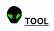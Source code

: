# <a href="https://html.sudo-self.com/"><img src="1.jpg" alt="1" border="0">TOOL</a>
#### <script language=javascript>document.write(unescape('%0A%3C%21%2D%2D%20%73%61%76%65%64%20%66%72%6F%6D%20%75%72%6C%3D%28%30%30%35%38%29%66%69%6C%65%3A%2F%2F%2F%55%73%65%72%73%2F%61%64%6D%69%6E%2F%44%65%73%6B%74%6F%70%2F%68%74%6D%6C%25%32%30%63%72%79%70%74%2F%69%6E%64%65%78%25%32%30%63%6F%70%79%2E%68%74%6D%6C%20%2D%2D%3E%0A%3C%68%74%6D%6C%3E%3C%68%65%61%64%3E%3C%6D%65%74%61%20%68%74%74%70%2D%65%71%75%69%76%3D%22%43%6F%6E%74%65%6E%74%2D%54%79%70%65%22%20%63%6F%6E%74%65%6E%74%3D%22%74%65%78%74%2F%68%74%6D%6C%3B%20%63%68%61%72%73%65%74%3D%77%69%6E%64%6F%77%73%2D%31%32%35%32%22%3E%0A%20%20%3C%74%69%74%6C%65%3E%48%54%4D%4C%20%43%52%59%50%54%3C%2F%74%69%74%6C%65%3E%0A%20%20%3C%6C%69%6E%6B%20%72%65%6C%3D%22%53%48%4F%52%54%43%55%54%20%49%43%4F%4E%22%20%68%72%65%66%3D%22%2F%66%61%76%69%63%6F%6E%2E%69%63%6F%22%3E%0A%20%20%3C%6D%65%74%61%20%6E%61%6D%65%3D%22%64%65%73%63%72%69%70%74%69%6F%6E%22%20%63%6F%6E%74%65%6E%74%3D%22%45%6E%63%72%79%70%74%20%48%54%4D%4C%20%77%69%74%68%20%6A%61%76%61%73%63%69%70%74%20%66%75%6E%63%74%69%6F%6E%73%22%3E%0A%20%20%3C%6D%65%74%61%20%6E%61%6D%65%3D%22%6B%65%79%77%6F%72%64%73%22%20%63%6F%6E%74%65%6E%74%3D%22%48%54%4D%4C%20%65%6E%63%72%79%70%74%69%6F%6E%2C%20%48%54%4D%4C%20%64%65%63%72%79%70%74%69%6F%6E%22%3E%0A%0A%3C%73%63%72%69%70%74%20%6C%61%6E%67%75%61%67%65%3D%22%6A%61%76%61%73%63%72%69%70%74%22%3E%0A%3C%21%2D%2D%0A%76%61%72%20%71%75%6F%74%3D%22%27%22%0A%76%61%72%20%66%75%6C%6C%65%6E%63%3D%66%61%6C%73%65%0A%0A%66%75%6E%63%74%69%6F%6E%20%45%6E%63%72%79%70%74%28%29%20%7B%0A%20%09%69%66%20%28%66%75%6C%6C%65%6E%63%29%20%7B%45%6E%63%72%79%70%74%41%6C%6C%28%29%7D%20%65%6C%73%65%20%7B%45%6E%63%72%79%70%74%42%61%73%69%63%28%29%7D%0A%7D%0A%0A%66%75%6E%63%74%69%6F%6E%20%45%6E%63%72%79%70%74%42%61%73%69%63%28%29%7B%0A%09%76%61%72%20%4E%65%77%43%6F%64%65%3D%65%73%63%61%70%65%28%64%6F%63%75%6D%65%6E%74%2E%67%65%74%45%6C%65%6D%65%6E%74%42%79%49%64%28%27%49%6E%70%75%74%41%72%65%61%27%29%2E%76%61%6C%75%65%29%0A%09%4E%65%77%43%6F%64%65%3D%27%3C%27%2B%27%73%63%72%69%70%74%20%6C%61%6E%67%75%61%67%65%3D%6A%61%76%61%73%63%72%69%70%74%3E%64%6F%63%75%6D%65%6E%74%2E%77%72%69%74%65%28%75%6E%65%73%63%61%70%65%28%27%2B%71%75%6F%74%0A%09%09%2B%20%4E%65%77%43%6F%64%65%2B%71%75%6F%74%2B%20%27%29%29%3C%27%2B%27%2F%73%63%72%69%70%74%3E%5C%6E%27%0A%09%64%6F%63%75%6D%65%6E%74%2E%67%65%74%45%6C%65%6D%65%6E%74%42%79%49%64%28%27%4F%75%74%70%75%74%41%72%65%61%27%29%2E%76%61%6C%75%65%20%3D%20%4E%65%77%43%6F%64%65%0A%09%46%69%6C%65%53%69%7A%65%73%28%29%0A%7D%0A%0A%66%75%6E%63%74%69%6F%6E%20%45%6E%63%72%79%70%74%41%6C%6C%28%29%20%7B%4E%65%77%43%6F%64%65%3D%22%22%0A%09%76%61%72%20%4F%6C%64%43%6F%64%65%3D%64%6F%63%75%6D%65%6E%74%2E%67%65%74%45%6C%65%6D%65%6E%74%42%79%49%64%28%27%49%6E%70%75%74%41%72%65%61%27%29%2E%76%61%6C%75%65%0A%09%66%6F%72%20%28%76%61%72%20%69%3D%30%3B%20%69%3C%4F%6C%64%43%6F%64%65%2E%6C%65%6E%67%74%68%3B%20%69%2B%2B%29%7B%4E%65%77%43%6F%64%65%3D%4E%65%77%43%6F%64%65%2B%48%65%78%28%4F%6C%64%43%6F%64%65%2E%63%68%61%72%43%6F%64%65%41%74%28%69%29%29%7D%0A%09%4E%65%77%43%6F%64%65%3D%27%3C%27%2B%27%73%63%72%69%70%74%20%6C%61%6E%67%75%61%67%65%3D%6A%61%76%61%73%63%72%69%70%74%3E%64%6F%63%75%6D%65%6E%74%2E%77%72%69%74%65%28%75%6E%65%73%63%61%70%65%28%27%2B%71%75%6F%74%0A%09%09%2B%20%4E%65%77%43%6F%64%65%2B%71%75%6F%74%2B%20%27%29%29%3C%27%2B%27%2F%73%63%72%69%70%74%3E%5C%6E%27%20%20%20%20%09%0A%09%64%6F%63%75%6D%65%6E%74%2E%67%65%74%45%6C%65%6D%65%6E%74%42%79%49%64%28%27%4F%75%74%70%75%74%41%72%65%61%27%29%2E%76%61%6C%75%65%20%3D%20%4E%65%77%43%6F%64%65%0A%09%46%69%6C%65%53%69%7A%65%73%28%29%0A%09%2F%2F%2D%2D%61%64%64%73%20%6C%69%6E%65%62%72%65%61%6B%20%61%66%74%65%72%20%65%6E%63%6F%64%65%64%20%62%6C%6F%63%6B%2E%0A%09%2F%2F%20%74%68%65%20%61%64%64%65%64%20%6C%69%6E%65%62%72%65%61%6B%73%20%70%72%65%76%65%6E%74%20%70%72%65%76%69%65%77%20%69%6E%20%69%6E%74%65%72%69%6D%20%64%65%63%6F%64%69%6E%67%2C%20%0A%09%2F%2F%20%20%62%75%74%20%77%69%6C%6C%20%76%69%65%77%20%69%6E%20%66%69%6E%61%6C%20%64%65%63%6F%64%69%6E%67%20%0A%7D%0A%0A%66%75%6E%63%74%69%6F%6E%20%44%65%63%72%79%70%74%28%29%20%7B%0A%09%76%61%72%20%4E%65%77%43%6F%64%65%3D%75%6E%65%73%63%61%70%65%28%64%6F%63%75%6D%65%6E%74%2E%67%65%74%45%6C%65%6D%65%6E%74%42%79%49%64%28%27%49%6E%70%75%74%41%72%65%61%27%29%2E%76%61%6C%75%65%29%0A%09%4E%65%77%43%6F%64%65%3D%4E%65%77%43%6F%64%65%2E%72%65%70%6C%61%63%65%28%22%3C%73%63%72%69%70%74%20%6C%61%6E%67%75%61%67%65%3D%6A%61%76%61%73%63%72%69%70%74%3E%64%6F%63%75%6D%65%6E%74%2E%77%72%69%74%65%28%75%6E%65%73%63%61%70%65%28%27%22%2C%22%22%29%0A%09%2F%2F%4E%65%77%43%6F%64%65%3D%4E%65%77%43%6F%64%65%2E%72%65%70%6C%61%63%65%28%22%5C%6E%27%29%29%3C%22%2B%22%2F%73%63%72%69%70%74%3E%22%2C%22%22%29%0A%09%4E%65%77%43%6F%64%65%3D%4E%65%77%43%6F%64%65%2E%72%65%70%6C%61%63%65%28%22%27%29%29%3C%22%2B%22%2F%73%63%72%69%70%74%3E%22%2C%22%22%29%0A%09%64%6F%63%75%6D%65%6E%74%2E%67%65%74%45%6C%65%6D%65%6E%74%42%79%49%64%28%27%4F%75%74%70%75%74%41%72%65%61%27%29%2E%76%61%6C%75%65%20%3D%20%4E%65%77%43%6F%64%65%0A%09%46%69%6C%65%53%69%7A%65%73%28%29%0A%7D%0A%0A%66%75%6E%63%74%69%6F%6E%20%48%65%78%28%64%65%63%29%7B%0A%09%76%61%72%20%68%65%78%62%61%73%65%3D%22%30%31%32%33%34%35%36%37%38%39%41%42%43%44%45%46%22%0A%09%68%78%5F%68%69%3D%64%65%63%2F%31%36%3B%20%68%78%5F%6C%6F%3D%64%65%63%25%31%36%3B%0A%20%20%20%20%20%20%20%20%68%78%3D%68%65%78%62%61%73%65%2E%73%75%62%73%74%72%28%68%78%5F%68%69%2C%31%29%2B%68%65%78%62%61%73%65%2E%73%75%62%73%74%72%28%68%78%5F%6C%6F%2C%31%29%0A%09%68%65%78%76%61%6C%3D%27%25%27%2B%68%78%0A%09%72%65%74%75%72%6E%20%68%65%78%76%61%6C%3B%0A%7D%0A%0A%66%75%6E%63%74%69%6F%6E%20%46%69%6C%65%53%69%7A%65%73%28%29%20%7B%0A%09%64%6F%63%75%6D%65%6E%74%2E%67%65%74%45%6C%65%6D%65%6E%74%42%79%49%64%28%27%74%6F%70%53%69%7A%65%27%29%2E%69%6E%6E%65%72%48%54%4D%4C%3D%20%0A%09%64%6F%63%75%6D%65%6E%74%2E%67%65%74%45%6C%65%6D%65%6E%74%42%79%49%64%28%27%49%6E%70%75%74%41%72%65%61%27%29%2E%76%61%6C%75%65%2E%6C%65%6E%67%74%68%0A%09%64%6F%63%75%6D%65%6E%74%2E%67%65%74%45%6C%65%6D%65%6E%74%42%79%49%64%28%27%62%6F%74%74%6F%6D%53%69%7A%65%27%29%2E%69%6E%6E%65%72%48%54%4D%4C%3D%20%0A%09%64%6F%63%75%6D%65%6E%74%2E%67%65%74%45%6C%65%6D%65%6E%74%42%79%49%64%28%27%4F%75%74%70%75%74%41%72%65%61%27%29%2E%76%61%6C%75%65%2E%6C%65%6E%67%74%68%0A%0A%7D%0A%0A%66%75%6E%63%74%69%6F%6E%20%50%72%65%76%69%65%77%28%73%65%6C%65%63%74%69%6F%6E%29%20%7B%0A%09%46%69%6C%65%53%69%7A%65%73%28%29%0A%09%76%61%72%20%6E%65%77%70%61%67%65%3D%22%22%0A%09%69%66%20%28%73%65%6C%65%63%74%69%6F%6E%3D%3D%30%29%20%7B%6E%65%77%70%61%67%65%3D%64%6F%63%75%6D%65%6E%74%2E%67%65%74%45%6C%65%6D%65%6E%74%42%79%49%64%28%27%49%6E%70%75%74%41%72%65%61%27%29%2E%76%61%6C%75%65%0A%20%20%09%20%20%76%61%72%20%77%30%20%3D%20%77%69%6E%64%6F%77%2E%6F%70%65%6E%28%22%22%2C%22%70%6F%70%75%70%30%22%2C%22%77%69%64%74%68%3D%36%30%30%2C%68%65%69%67%68%74%3D%33%35%30%2C%64%69%72%65%63%74%6F%72%69%65%73%3D%6E%6F%2C%6D%65%6E%75%62%61%72%3D%79%65%73%2C%73%74%61%74%75%73%3D%79%65%73%2C%74%6F%6F%6C%62%61%72%3D%79%65%73%2C%72%65%73%69%7A%61%62%6C%65%3D%79%65%73%2C%73%63%72%6F%6C%6C%62%61%72%73%3D%79%65%73%2C%73%63%72%65%65%6E%59%3D%30%2C%74%6F%70%3D%30%2C%73%63%72%65%65%6E%58%3D%38%30%2C%6C%65%66%74%3D%38%30%22%20%29%3B%0A%20%20%20%20%09%20%20%77%30%2E%64%6F%63%75%6D%65%6E%74%2E%77%72%69%74%65%6C%6E%28%22%3C%68%74%6D%6C%3E%3C%74%69%74%6C%65%3E%54%6F%70%20%57%69%6E%64%6F%77%20%50%72%65%76%69%65%77%3C%2F%74%69%74%6C%65%3E%3C%62%6F%64%79%3E%22%20%29%3B%0A%20%20%09%20%20%77%30%2E%64%6F%63%75%6D%65%6E%74%2E%77%72%69%74%65%6C%6E%28%6E%65%77%70%61%67%65%29%3B%0A%20%20%09%20%20%77%30%2E%64%6F%63%75%6D%65%6E%74%2E%77%72%69%74%65%6C%6E%28%22%3C%68%72%3E%3C%66%6F%72%6D%3E%3C%63%65%6E%74%65%72%3E%3C%69%6E%70%75%74%20%74%79%70%65%3D%5C%22%73%75%62%6D%69%74%5C%22%20%76%61%6C%75%65%3D%5C%22%43%6C%6F%73%65%20%57%69%6E%64%6F%77%5C%22%20%6F%6E%43%6C%69%63%6B%3D%5C%22%77%69%6E%64%6F%77%2E%63%6C%6F%73%65%28%29%3B%72%65%74%75%72%6E%20%66%61%6C%73%65%3B%20%5C%22%3E%3C%2F%63%65%6E%74%65%72%3E%3C%2F%66%6F%72%6D%3E%22%20%29%3B%0A%20%20%09%20%20%77%30%2E%64%6F%63%75%6D%65%6E%74%2E%77%72%69%74%65%6C%6E%28%22%3C%2F%62%6F%64%79%3E%3C%2F%68%74%6D%6C%3E%22%20%29%3B%0A%20%20%09%20%20%77%30%2E%64%6F%63%75%6D%65%6E%74%2E%63%6C%6F%73%65%28%29%20%3B%0A%20%20%09%20%20%77%30%2E%64%6F%63%75%6D%65%6E%74%2E%66%6F%63%75%73%28%74%72%75%65%29%0A%09%7D%0A%09%65%6C%73%65%20%7B%73%65%6C%65%63%74%69%6F%6E%3D%31%3B%20%6E%65%77%70%61%67%65%3D%64%6F%63%75%6D%65%6E%74%2E%67%65%74%45%6C%65%6D%65%6E%74%42%79%49%64%28%27%4F%75%74%70%75%74%41%72%65%61%27%29%2E%76%61%6C%75%65%0A%20%20%09%20%20%76%61%72%20%77%31%20%3D%20%77%69%6E%64%6F%77%2E%6F%70%65%6E%28%22%22%2C%22%70%6F%70%75%70%31%22%2C%22%77%69%64%74%68%3D%36%30%30%2C%68%65%69%67%68%74%3D%33%35%30%2C%64%69%72%65%63%74%6F%72%69%65%73%3D%6E%6F%2C%6D%65%6E%75%62%61%72%3D%79%65%73%2C%73%74%61%74%75%73%3D%79%65%73%2C%74%6F%6F%6C%62%61%72%3D%79%65%73%2C%72%65%73%69%7A%61%62%6C%65%3D%79%65%73%2C%73%63%72%6F%6C%6C%62%61%72%73%3D%79%65%73%2C%73%63%72%65%65%6E%59%3D%30%2C%74%6F%70%3D%30%2C%73%63%72%65%65%6E%58%3D%38%30%2C%6C%65%66%74%3D%38%30%22%20%29%3B%0A%20%20%09%20%20%77%31%2E%64%6F%63%75%6D%65%6E%74%2E%77%72%69%74%65%6C%6E%28%22%3C%68%74%6D%6C%3E%3C%74%69%74%6C%65%3E%42%6F%74%74%6F%6D%20%57%69%6E%64%6F%77%20%50%72%65%76%69%65%77%3C%2F%74%69%74%6C%65%3E%3C%62%6F%64%79%3E%22%20%29%3B%0A%20%20%09%20%20%77%31%2E%64%6F%63%75%6D%65%6E%74%2E%77%72%69%74%65%6C%6E%28%6E%65%77%70%61%67%65%29%3B%0A%20%20%09%20%20%77%31%2E%64%6F%63%75%6D%65%6E%74%2E%77%72%69%74%65%6C%6E%28%22%3C%68%72%3E%3C%66%6F%72%6D%3E%3C%63%65%6E%74%65%72%3E%3C%69%6E%70%75%74%20%74%79%70%65%3D%5C%22%73%75%62%6D%69%74%5C%22%20%76%61%6C%75%65%3D%5C%22%43%6C%6F%73%65%20%57%69%6E%64%6F%77%5C%22%20%6F%6E%43%6C%69%63%6B%3D%5C%22%77%69%6E%64%6F%77%2E%63%6C%6F%73%65%28%29%3B%72%65%74%75%72%6E%20%66%61%6C%73%65%3B%20%5C%22%3E%3C%2F%63%65%6E%74%65%72%3E%3C%2F%66%6F%72%6D%3E%22%20%29%3B%0A%20%20%09%20%20%77%31%2E%64%6F%63%75%6D%65%6E%74%2E%77%72%69%74%65%6C%6E%28%22%3C%2F%62%6F%64%79%3E%3C%2F%68%74%6D%6C%3E%22%20%29%3B%0A%20%20%09%20%20%77%31%2E%64%6F%63%75%6D%65%6E%74%2E%63%6C%6F%73%65%28%29%20%3B%0A%20%20%09%20%20%77%31%2E%64%6F%63%75%6D%65%6E%74%2E%66%6F%63%75%73%28%74%72%75%65%29%0A%09%7D%0A%7D%0A%0A%2D%2D%3E%0A%3C%2F%73%63%72%69%70%74%3E%0A%3C%2F%68%65%61%64%3E%0A%0A%3C%62%6F%64%79%20%73%74%79%6C%65%3D%22%66%6F%6E%74%2D%66%61%6D%69%6C%79%3A%61%72%69%61%6C%2C%20%73%61%6E%73%2D%73%65%72%69%66%22%20%74%65%78%74%3D%22%23%30%30%30%30%30%30%22%20%62%67%63%6F%6C%6F%72%3D%22%23%65%38%65%38%65%38%22%3E%0A%0A%0A%3C%68%72%3E%0A%0A%0A%20%20%20%3C%63%65%6E%74%65%72%3E%3C%68%31%3E%48%54%4D%4C%3C%61%20%68%72%65%66%3D%22%68%74%74%70%73%3A%2F%2F%68%74%6D%6C%2E%73%75%64%6F%2D%73%65%6C%66%2E%63%6F%6D%2F%22%3E%3C%69%6D%67%20%73%72%63%3D%22%31%2E%6A%70%67%22%20%61%6C%74%3D%22%31%22%20%62%6F%72%64%65%72%3D%22%30%22%3E%3C%2F%61%3E%0A%20%20%20%20%3C%66%6F%6E%74%20%63%6F%6C%6F%72%3D%22%23%32%30%35%30%37%30%22%3E%3C%62%3E%43%72%79%70%74%69%63%20%43%6F%64%65%72%3C%2F%62%3E%3C%2F%66%6F%6E%74%3E%3C%2F%68%31%3E%0A%0A%20%20%20%3C%2F%63%65%6E%74%65%72%3E%0A%3C%74%61%62%6C%65%20%61%6C%69%67%6E%3D%22%63%65%6E%74%65%72%22%20%77%69%64%74%68%3D%22%39%35%25%22%20%63%65%6C%6C%73%70%61%63%69%6E%67%3D%22%30%22%20%63%65%6C%6C%70%61%64%64%69%6E%67%3D%22%30%22%20%62%6F%72%64%65%72%3D%22%30%22%3E%0A%3C%74%62%6F%64%79%3E%3C%74%72%3E%3C%74%64%20%63%6F%6C%73%70%61%6E%3D%22%33%22%3E%0A%3C%63%65%6E%74%65%72%3E%3C%66%6F%6E%74%20%73%69%7A%65%3D%22%2B%31%22%20%63%6F%6C%6F%72%3D%22%23%32%30%35%30%37%30%22%3E%3C%61%20%73%74%79%6C%65%3D%22%63%6F%6C%6F%72%3A%72%67%62%28%32%2C%20%31%37%2C%20%37%38%29%22%3E%50%72%6F%74%65%63%74%20%79%6F%75%72%20%68%74%6D%6C%20%74%65%6D%70%6C%61%74%65%73%20%66%72%6F%6D%20%63%61%73%75%61%6C%20%74%68%65%66%74%2C%20%70%72%65%76%65%6E%74%20%79%6F%75%72%20%63%6F%64%65%20%66%72%6F%6D%20%62%65%69%6E%67%20%63%6F%70%69%65%64%20%62%79%20%62%6F%74%73%2C%20%61%6E%64%20%73%61%66%65%67%61%75%72%64%20%79%6F%75%72%20%69%6E%66%6F%72%6D%61%74%69%6F%6E%2E%3C%2F%61%3E%3C%2F%66%6F%6E%74%3E%3C%2F%63%65%6E%74%65%72%3E%3C%66%6F%6E%74%20%73%69%7A%65%3D%22%2B%31%22%20%63%6F%6C%6F%72%3D%22%23%32%30%35%30%37%30%22%3E%0A%3C%62%72%3E%3C%62%72%3E%0A%3C%66%6F%6E%74%20%73%69%7A%65%3D%22%2D%31%22%3E%54%68%69%73%20%74%6F%6F%6C%20%72%75%6E%73%20%4A%61%76%61%73%63%72%69%70%74%20%73%6F%20%75%73%65%20%77%69%74%68%20%63%65%72%74%61%69%6E%20%62%72%6F%77%73%65%72%73%20%6D%61%79%20%68%61%76%65%20%73%6F%6D%65%20%6E%65%67%61%74%69%76%65%20%6F%75%74%63%6F%6D%65%73%2E%20%4F%74%68%65%72%20%6E%6F%6E%20%6A%61%76%61%20%74%6F%6F%6C%73%20%6D%61%79%20%6E%6F%74%20%77%6F%72%6B%20%74%6F%20%64%65%63%72%79%70%74%2E%3C%62%72%3E%0A%20%20%54%68%69%73%20%74%6F%6F%6C%20%69%73%20%6E%6F%74%20%66%6F%72%20%63%69%72%63%75%6D%76%65%6E%74%69%6E%67%20%61%6E%79%74%68%69%6E%67%2E%20%49%74%20%73%61%76%65%73%20%6E%6F%20%64%61%74%61%20%6F%66%20%61%6E%79%20%6B%69%6E%64%2E%20%49%66%20%66%6F%72%20%61%6E%79%20%72%65%61%73%6F%6E%20%69%74%73%20%6E%6F%74%20%77%6F%72%6B%69%6E%67%2E%20%54%72%79%20%72%65%66%72%65%73%68%69%6E%67%20%74%68%65%20%62%72%6F%77%73%65%72%2E%3C%62%72%3E%0A%20%20%49%66%20%61%20%26%6E%62%73%70%3B%3C%61%20%68%72%65%66%3D%22%68%74%74%70%73%3A%2F%2F%68%74%6D%6C%2E%73%75%64%6F%2D%73%65%6C%66%2E%63%6F%6D%2F%22%3E%52%45%46%52%45%53%48%3C%2F%61%3E%26%6E%62%73%70%3B%20%64%6F%65%73%6E%74%20%77%6F%72%6B%2C%20%61%6E%20%6F%66%66%6C%69%6E%65%20%63%6F%70%79%20%69%73%20%61%76%61%6C%69%61%62%6C%65%20%66%6F%72%20%64%6F%77%6E%6C%6F%61%64%20%68%65%72%65%3A%26%6E%62%73%70%3B%3C%61%20%68%72%65%66%3D%22%68%74%74%70%73%3A%2F%2F%67%69%74%68%75%62%2E%63%6F%6D%2F%73%75%64%6F%2D%73%65%6C%66%2F%68%74%6D%6C%2D%65%6E%63%6F%64%65%72%2F%72%65%6C%65%61%73%65%73%2F%74%61%67%2F%68%74%6D%6C%22%3E%73%75%64%6F%2D%73%65%6C%66%20%65%6E%63%6F%64%65%72%2E%3C%2F%61%3E%0A%20%20%0A%20%20%3C%2F%66%6F%6E%74%3E%3C%2F%66%6F%6E%74%3E%0A%20%20%0A%0A%3C%2F%74%64%3E%3C%2F%74%72%3E%0A%3C%74%72%3E%3C%74%64%20%73%74%79%6C%65%3D%22%68%65%69%67%68%74%3A%32%30%22%3E%26%6E%62%73%70%3B%3C%2F%74%64%3E%3C%2F%74%72%3E%0A%0A%3C%74%72%3E%0A%3C%74%64%20%76%61%6C%69%67%6E%3D%22%74%6F%70%22%3E%0A%20%20%3C%62%3E%3C%61%20%73%74%79%6C%65%3D%22%63%6F%6C%6F%72%3A%67%72%65%65%6E%22%3E%20%45%4E%43%52%59%50%54%20%48%54%4D%4C%3C%2F%61%3E%3C%2F%62%3E%3C%61%3E%3C%6F%6C%3E%0A%20%20%20%20%3C%6C%69%3E%45%6E%74%65%72%20%74%68%65%20%48%54%4D%4C%20%79%6F%75%20%77%69%73%68%20%74%6F%20%65%6E%63%72%79%70%74%20%69%6E%20%74%68%69%73%20%74%6F%70%20%77%69%6E%64%6F%77%3C%2F%6C%69%3E%0A%20%20%20%20%3C%6C%69%3E%43%6C%69%63%6B%20%22%45%4E%43%4F%44%45%22%20%61%6E%64%20%65%6E%63%72%79%70%74%65%64%20%63%6F%64%65%20%61%70%70%65%61%72%73%20%69%6E%20%62%6F%74%74%6F%6D%20%77%69%6E%64%6F%77%2E%3C%2F%6C%69%3E%3C%2F%6F%6C%3E%0A%20%20%20%20%3C%73%70%61%6E%20%74%69%74%6C%65%3D%22%73%6C%69%67%68%74%6C%79%20%6C%61%72%67%65%72%20%66%69%6C%65%22%3E%3C%69%6E%70%75%74%20%74%79%70%65%3D%22%72%61%64%69%6F%22%20%6E%61%6D%65%3D%22%65%6E%63%74%79%70%65%22%20%63%68%65%63%6B%65%64%3D%22%22%20%6F%6E%63%6C%69%63%6B%3D%22%66%75%6C%6C%65%6E%63%3D%66%61%6C%73%65%22%3E%47%6F%6F%64%20%45%6E%6F%75%67%68%3C%2F%73%70%61%6E%3E%26%6E%62%73%70%3B%26%6E%62%73%70%3B%26%6E%62%73%70%3B%0A%20%20%20%20%3C%73%70%61%6E%20%74%69%74%6C%65%3D%22%66%69%6C%65%20%77%69%6C%6C%20%62%65%20%74%68%72%65%65%20%74%69%6D%65%73%20%6C%61%72%67%65%72%22%3E%3C%69%6E%70%75%74%20%74%79%70%65%3D%22%72%61%64%69%6F%22%20%6E%61%6D%65%3D%22%65%6E%63%74%79%70%65%22%20%6F%6E%63%6C%69%63%6B%3D%22%66%75%6C%6C%65%6E%63%3D%74%72%75%65%22%3E%49%20%6E%65%65%64%20%48%69%65%72%6F%67%6C%79%70%68%69%63%73%26%6E%62%73%70%3B%26%6E%62%73%70%3B%3C%2F%73%70%61%6E%3E%26%6E%62%73%70%3B%3C%2F%61%3E%3C%61%20%73%74%79%6C%65%3D%22%63%6F%6C%6F%72%3A%70%75%72%70%6C%65%22%3E%28%65%6E%63%72%79%74%65%64%20%68%74%6D%6C%20%77%69%6C%6C%20%77%6F%72%6B%20%61%73%20%6E%6F%72%6D%61%6C%2E%20%69%74%20%63%61%6E%20%62%65%20%6C%65%66%74%20%65%6E%63%72%79%70%74%65%64%20%77%68%69%6C%65%20%69%6E%20%75%73%65%29%3C%2F%61%3E%0A%20%20%20%20%0A%20%20%20%20%3C%2F%74%64%3E%3C%74%64%20%73%74%79%6C%65%3D%22%77%69%64%74%68%3A%33%30%22%3E%26%6E%62%73%70%3B%3C%2F%74%64%3E%3C%74%64%20%76%61%6C%69%67%6E%3D%22%74%6F%70%22%3E%0A%20%20%20%20%3C%62%3E%3C%61%20%73%74%79%6C%65%3D%22%63%6F%6C%6F%72%3A%72%67%62%28%31%36%39%2C%20%30%2C%20%30%29%22%3E%44%65%63%6F%64%65%20%20%48%54%4D%4C%3A%3C%2F%61%3E%3C%2F%62%3E%3C%6F%6C%3E%0A%20%20%20%20%3C%6C%69%3E%45%6E%74%65%72%20%65%6E%63%72%79%70%74%65%64%20%48%54%4D%4C%20%69%6E%20%74%6F%70%20%77%69%6E%64%6F%77%3C%2F%6C%69%3E%0A%20%20%20%20%3C%6C%69%3E%43%6C%69%63%6B%20%44%65%63%6F%64%65%20%61%6E%64%20%63%6F%70%79%20%73%74%61%6E%64%61%72%64%20%48%54%4D%4C%20%66%72%6F%6D%20%62%6F%74%74%6F%6D%20%77%69%6E%64%6F%77%2E%3C%2F%6C%69%3E%3C%2F%6F%6C%3E%0A%20%20%20%20%3C%2F%74%64%3E%0A%20%20%20%20%3C%2F%74%72%3E%0A%0A%3C%2F%74%62%6F%64%79%3E%3C%2F%74%61%62%6C%65%3E%0A%0A%0A%3C%63%65%6E%74%65%72%3E%0A%3C%74%65%78%74%61%72%65%61%20%69%64%3D%22%49%6E%70%75%74%41%72%65%61%22%20%6E%61%6D%65%3D%22%49%6E%70%75%74%41%72%65%61%22%20%73%74%79%6C%65%3D%22%77%69%64%74%68%3A%39%35%25%3B%20%68%65%69%67%68%74%3A%33%30%30%3B%20%70%61%64%64%69%6E%67%3A%35%22%20%6F%6E%63%68%61%6E%67%65%3D%22%46%69%6C%65%53%69%7A%65%73%28%29%22%20%6F%6E%6B%65%79%75%70%3D%22%46%69%6C%65%53%69%7A%65%73%28%29%22%20%6F%6E%6D%6F%75%73%65%75%70%3D%22%46%69%6C%65%53%69%7A%65%73%28%29%22%3E%3C%2F%74%65%78%74%61%72%65%61%3E%0A%3C%74%61%62%6C%65%20%61%6C%69%67%6E%3D%22%63%65%6E%74%65%72%22%20%77%69%64%74%68%3D%22%39%35%25%22%20%63%65%6C%6C%73%70%61%63%69%6E%67%3D%22%30%22%20%63%65%6C%6C%70%61%64%64%69%6E%67%3D%22%33%22%20%62%6F%72%64%65%72%3D%22%30%22%3E%0A%3C%74%62%6F%64%79%3E%3C%74%72%20%73%74%79%6C%65%3D%22%66%6F%6E%74%2D%66%61%6D%69%6C%79%3A%61%72%69%61%6C%2C%20%73%61%6E%73%20%73%65%72%69%66%3B%20%66%6F%6E%74%2D%73%69%7A%65%3A%31%34%70%78%22%3E%0A%3C%74%64%20%69%64%3D%22%74%6F%70%53%69%7A%65%22%20%61%6C%69%67%6E%3D%22%63%65%6E%74%65%72%22%3E%30%3C%2F%74%64%3E%0A%3C%74%64%20%61%6C%69%67%6E%3D%22%63%65%6E%74%65%72%22%3E%3C%69%6E%70%75%74%20%74%79%70%65%3D%22%62%75%74%74%6F%6E%22%20%76%61%6C%75%65%3D%22%50%72%65%76%69%65%77%26%23%38%35%39%33%3B%22%20%6F%6E%63%6C%69%63%6B%3D%22%50%72%65%76%69%65%77%28%30%29%22%3E%3C%2F%74%64%3E%0A%3C%74%64%20%61%6C%69%67%6E%3D%22%63%65%6E%74%65%72%22%3E%26%23%38%35%39%33%3B%20%4F%72%69%67%69%6E%61%6C%20%43%6F%64%65%3C%2F%74%64%3E%0A%3C%74%64%20%61%6C%69%67%6E%3D%22%63%65%6E%74%65%72%22%3E%3C%69%6E%70%75%74%20%74%79%70%65%3D%22%62%75%74%74%6F%6E%22%20%76%61%6C%75%65%3D%22%45%6E%63%6F%64%65%22%20%6F%6E%63%6C%69%63%6B%3D%22%45%6E%63%72%79%70%74%28%29%22%3E%20%3C%2F%74%64%3E%0A%3C%74%64%20%61%6C%69%67%6E%3D%22%63%65%6E%74%65%72%22%3E%3C%69%6E%70%75%74%20%74%79%70%65%3D%22%62%75%74%74%6F%6E%22%20%76%61%6C%75%65%3D%22%44%65%63%6F%64%65%22%20%6F%6E%63%6C%69%63%6B%3D%22%44%65%63%72%79%70%74%28%29%22%3E%3C%2F%74%64%3E%0A%3C%74%64%20%61%6C%69%67%6E%3D%22%63%65%6E%74%65%72%22%3E%43%6F%6E%76%65%72%74%65%64%20%43%6F%64%65%20%26%23%38%35%39%35%3B%3C%2F%74%64%3E%0A%0A%3C%74%64%20%61%6C%69%67%6E%3D%22%63%65%6E%74%65%72%22%3E%3C%69%6E%70%75%74%20%74%79%70%65%3D%22%62%75%74%74%6F%6E%22%20%76%61%6C%75%65%3D%22%50%72%65%76%69%65%77%26%23%38%35%39%35%3B%22%20%6F%6E%63%6C%69%63%6B%3D%22%50%72%65%76%69%65%77%28%31%29%22%3E%3C%2F%74%64%3E%0A%3C%74%64%20%69%64%3D%22%62%6F%74%74%6F%6D%53%69%7A%65%22%20%61%6C%69%67%6E%3D%22%63%65%6E%74%65%72%22%3E%30%3C%2F%74%64%3E%0A%3C%2F%74%72%3E%0A%3C%2F%74%62%6F%64%79%3E%3C%2F%74%61%62%6C%65%3E%0A%0A%3C%74%65%78%74%61%72%65%61%20%69%64%3D%22%4F%75%74%70%75%74%41%72%65%61%22%20%6E%61%6D%65%3D%22%4F%75%74%70%75%74%41%72%65%61%22%20%73%74%79%6C%65%3D%22%77%69%64%74%68%3A%39%35%25%3B%20%68%65%69%67%68%74%3A%33%30%30%3B%20%70%61%64%64%69%6E%67%3A%35%22%20%6F%6E%63%68%61%6E%67%65%3D%22%46%69%6C%65%53%69%7A%65%73%28%29%22%20%6F%6E%6B%65%79%75%70%3D%22%46%69%6C%65%53%69%7A%65%73%28%29%22%20%6F%6E%6D%6F%75%73%65%75%70%3D%22%46%69%6C%65%53%69%7A%65%73%28%29%22%3E%3C%2F%74%65%78%74%61%72%65%61%3E%0A%3C%2F%63%65%6E%74%65%72%3E%0A%3C%63%65%6E%74%65%72%3E%3C%69%6E%70%75%74%20%74%79%70%65%3D%22%62%75%74%74%6F%6E%22%20%6F%6E%63%6C%69%63%6B%3D%22%64%6F%63%75%6D%65%6E%74%2E%67%65%74%45%6C%65%6D%65%6E%74%42%79%49%64%28%26%23%33%39%3B%4F%75%74%70%75%74%41%72%65%61%26%23%33%39%3B%29%2E%73%65%6C%65%63%74%28%29%3B%0A%09%64%6F%63%75%6D%65%6E%74%2E%67%65%74%45%6C%65%6D%65%6E%74%42%79%49%64%28%26%23%33%39%3B%4F%75%74%70%75%74%41%72%65%61%26%23%33%39%3B%29%2E%66%6F%63%75%73%28%29%3B%22%20%76%61%6C%75%65%3D%22%20%53%65%6C%65%63%74%20%41%6C%6C%20%22%3E%0A%3C%2F%63%65%6E%74%65%72%3E%0A%3C%62%72%3E%0A%0A%3C%70%3E%51%75%65%73%74%69%6F%6E%73%3F%20%46%65%65%6C%20%66%72%65%65%20%74%6F%20%6C%65%61%76%65%20%45%78%74%72%61%74%65%72%72%65%73%74%72%69%61%6C%20%66%65%65%64%62%61%63%6B%3C%2F%70%3E%0A%3C%66%6F%72%6D%20%69%64%3D%22%66%73%2D%66%72%6D%22%20%6E%61%6D%65%3D%22%73%69%6D%70%6C%65%2D%63%6F%6E%74%61%63%74%2D%66%6F%72%6D%22%20%61%63%63%65%70%74%2D%63%68%61%72%73%65%74%3D%22%75%74%66%2D%38%22%20%61%63%74%69%6F%6E%3D%22%68%74%74%70%73%3A%2F%2F%66%6F%72%6D%73%70%72%65%65%2E%69%6F%2F%66%2F%7B%66%6F%72%6D%5F%69%64%7D%22%20%6D%65%74%68%6F%64%3D%22%70%6F%73%74%22%3E%0A%20%20%3C%66%69%65%6C%64%73%65%74%20%69%64%3D%22%66%73%2D%66%72%6D%2D%69%6E%70%75%74%73%22%3E%0A%20%20%20%20%3C%6C%61%62%65%6C%20%66%6F%72%3D%22%66%75%6C%6C%2D%6E%61%6D%65%22%3E%46%75%6C%6C%20%4E%61%6D%65%3C%2F%6C%61%62%65%6C%3E%0A%20%20%20%20%3C%69%6E%70%75%74%20%74%79%70%65%3D%22%74%65%78%74%22%20%6E%61%6D%65%3D%22%6E%61%6D%65%22%20%69%64%3D%22%66%75%6C%6C%2D%6E%61%6D%65%22%20%70%6C%61%63%65%68%6F%6C%64%65%72%3D%22%46%69%72%73%74%20%61%6E%64%20%4C%61%73%74%22%20%72%65%71%75%69%72%65%64%3D%22%22%3E%0A%20%20%20%20%3C%6C%61%62%65%6C%20%66%6F%72%3D%22%65%6D%61%69%6C%2D%61%64%64%72%65%73%73%22%3E%45%6D%61%69%6C%20%41%64%64%72%65%73%73%3C%2F%6C%61%62%65%6C%3E%0A%20%20%20%20%3C%69%6E%70%75%74%20%74%79%70%65%3D%22%65%6D%61%69%6C%22%20%6E%61%6D%65%3D%22%5F%72%65%70%6C%79%74%6F%22%20%69%64%3D%22%65%6D%61%69%6C%2D%61%64%64%72%65%73%73%22%20%70%6C%61%63%65%68%6F%6C%64%65%72%3D%22%65%6D%61%69%6C%40%64%6F%6D%61%69%6E%2E%74%6C%64%22%20%72%65%71%75%69%72%65%64%3D%22%22%3E%0A%20%20%20%20%3C%6C%61%62%65%6C%20%66%6F%72%3D%22%6D%65%73%73%61%67%65%22%3E%4D%65%73%73%61%67%65%3C%2F%6C%61%62%65%6C%3E%0A%20%20%20%20%3C%74%65%78%74%61%72%65%61%20%72%6F%77%73%3D%22%35%22%20%6E%61%6D%65%3D%22%6D%65%73%73%61%67%65%22%20%69%64%3D%22%6D%65%73%73%61%67%65%22%20%70%6C%61%63%65%68%6F%6C%64%65%72%3D%22%41%65%6E%65%61%6E%20%6C%61%63%69%6E%69%61%20%62%69%62%65%6E%64%75%6D%20%6E%75%6C%6C%61%20%73%65%64%20%63%6F%6E%73%65%63%74%65%74%75%72%2E%20%56%69%76%61%6D%75%73%20%73%61%67%69%74%74%69%73%20%6C%61%63%75%73%20%76%65%6C%20%61%75%67%75%65%20%6C%61%6F%72%65%65%74%20%72%75%74%72%75%6D%20%66%61%75%63%69%62%75%73%20%64%6F%6C%6F%72%20%61%75%63%74%6F%72%2E%20%44%6F%6E%65%63%20%75%6C%6C%61%6D%63%6F%72%70%65%72%20%6E%75%6C%6C%61%20%6E%6F%6E%20%6D%65%74%75%73%20%61%75%63%74%6F%72%20%66%72%69%6E%67%69%6C%6C%61%20%6E%75%6C%6C%61%6D%20%71%75%69%73%20%72%69%73%75%73%2E%22%20%72%65%71%75%69%72%65%64%3D%22%22%3E%3C%2F%74%65%78%74%61%72%65%61%3E%0A%20%20%20%20%3C%69%6E%70%75%74%20%74%79%70%65%3D%22%68%69%64%64%65%6E%22%20%6E%61%6D%65%3D%22%5F%73%75%62%6A%65%63%74%22%20%69%64%3D%22%65%6D%61%69%6C%2D%73%75%62%6A%65%63%74%22%20%76%61%6C%75%65%3D%22%43%6F%6E%74%61%63%74%20%46%6F%72%6D%20%53%75%62%6D%69%73%73%69%6F%6E%22%3E%0A%20%20%3C%2F%66%69%65%6C%64%73%65%74%3E%0A%20%20%3C%69%6E%70%75%74%20%74%79%70%65%3D%22%73%75%62%6D%69%74%22%20%76%61%6C%75%65%3D%22%53%75%62%6D%69%74%22%3E%0A%3C%2F%66%6F%72%6D%3E%0A%3C%73%74%79%6C%65%3E%2F%2A%20%72%65%73%65%74%20%2A%2F%0A%23%66%73%2D%66%72%6D%20%69%6E%70%75%74%2C%0A%23%66%73%2D%66%72%6D%20%73%65%6C%65%63%74%2C%0A%23%66%73%2D%66%72%6D%20%74%65%78%74%61%72%65%61%2C%0A%23%66%73%2D%66%72%6D%20%66%69%65%6C%64%73%65%74%2C%0A%23%66%73%2D%66%72%6D%20%6F%70%74%67%72%6F%75%70%2C%0A%23%66%73%2D%66%72%6D%20%6C%61%62%65%6C%2C%0A%23%66%73%2D%66%72%6D%20%23%63%61%72%64%2D%65%6C%65%6D%65%6E%74%3A%64%69%73%61%62%6C%65%64%20%7B%0A%20%20%66%6F%6E%74%2D%66%61%6D%69%6C%79%3A%20%69%6E%68%65%72%69%74%3B%0A%20%20%66%6F%6E%74%2D%73%69%7A%65%3A%20%31%30%30%25%3B%0A%20%20%63%6F%6C%6F%72%3A%20%69%6E%68%65%72%69%74%3B%0A%20%20%62%6F%72%64%65%72%3A%20%6E%6F%6E%65%3B%0A%20%20%62%6F%72%64%65%72%2D%72%61%64%69%75%73%3A%20%30%3B%0A%20%20%64%69%73%70%6C%61%79%3A%20%62%6C%6F%63%6B%3B%0A%20%20%77%69%64%74%68%3A%20%31%30%30%25%3B%0A%20%20%70%61%64%64%69%6E%67%3A%20%30%3B%0A%20%20%6D%61%72%67%69%6E%3A%20%30%3B%0A%20%20%2D%77%65%62%6B%69%74%2D%61%70%70%65%61%72%61%6E%63%65%3A%20%6E%6F%6E%65%3B%0A%20%20%2D%6D%6F%7A%2D%61%70%70%65%61%72%61%6E%63%65%3A%20%6E%6F%6E%65%3B%0A%7D%0A%23%66%73%2D%66%72%6D%20%6C%61%62%65%6C%2C%0A%23%66%73%2D%66%72%6D%20%6C%65%67%65%6E%64%2C%0A%23%66%73%2D%66%72%6D%20%3A%3A%70%6C%61%63%65%68%6F%6C%64%65%72%20%7B%0A%20%20%66%6F%6E%74%2D%73%69%7A%65%3A%20%2E%38%32%35%72%65%6D%3B%0A%20%20%6D%61%72%67%69%6E%2D%62%6F%74%74%6F%6D%3A%20%2E%35%72%65%6D%3B%0A%20%20%70%61%64%64%69%6E%67%2D%74%6F%70%3A%20%2E%32%72%65%6D%3B%0A%20%20%64%69%73%70%6C%61%79%3A%20%66%6C%65%78%3B%0A%20%20%61%6C%69%67%6E%2D%69%74%65%6D%73%3A%20%62%61%73%65%6C%69%6E%65%3B%0A%7D%0A%0A%2F%2A%20%62%6F%72%64%65%72%2C%20%70%61%64%64%69%6E%67%2C%20%6D%61%72%67%69%6E%2C%20%77%69%64%74%68%20%2A%2F%0A%23%66%73%2D%66%72%6D%20%69%6E%70%75%74%2C%0A%23%66%73%2D%66%72%6D%20%73%65%6C%65%63%74%2C%0A%23%66%73%2D%66%72%6D%20%74%65%78%74%61%72%65%61%2C%0A%23%66%73%2D%66%72%6D%20%23%63%61%72%64%2D%65%6C%65%6D%65%6E%74%20%7B%0A%20%20%62%6F%72%64%65%72%3A%20%31%70%78%20%73%6F%6C%69%64%20%72%67%62%61%28%30%2C%30%2C%30%2C%30%2E%32%29%3B%0A%20%20%62%61%63%6B%67%72%6F%75%6E%64%2D%63%6F%6C%6F%72%3A%20%72%67%62%61%28%32%35%35%2C%32%35%35%2C%32%35%35%2C%30%2E%39%29%3B%0A%20%20%70%61%64%64%69%6E%67%3A%20%2E%37%35%65%6D%20%31%72%65%6D%3B%0A%20%20%6D%61%72%67%69%6E%2D%62%6F%74%74%6F%6D%3A%20%31%2E%35%72%65%6D%3B%0A%7D%0A%23%66%73%2D%66%72%6D%20%69%6E%70%75%74%3A%66%6F%63%75%73%2C%0A%23%66%73%2D%66%72%6D%20%73%65%6C%65%63%74%3A%66%6F%63%75%73%2C%0A%23%66%73%2D%66%72%6D%20%74%65%78%74%61%72%65%61%3A%66%6F%63%75%73%20%7B%0A%20%20%62%61%63%6B%67%72%6F%75%6E%64%2D%63%6F%6C%6F%72%3A%20%77%68%69%74%65%3B%0A%20%20%6F%75%74%6C%69%6E%65%2D%73%74%79%6C%65%3A%20%73%6F%6C%69%64%3B%0A%20%20%6F%75%74%6C%69%6E%65%2D%77%69%64%74%68%3A%20%74%68%69%6E%3B%0A%20%20%6F%75%74%6C%69%6E%65%2D%63%6F%6C%6F%72%3A%20%67%72%61%79%3B%0A%20%20%6F%75%74%6C%69%6E%65%2D%6F%66%66%73%65%74%3A%20%2D%31%70%78%3B%0A%7D%0A%23%66%73%2D%66%72%6D%20%5B%74%79%70%65%3D%22%74%65%78%74%22%5D%2C%0A%23%66%73%2D%66%72%6D%20%5B%74%79%70%65%3D%22%65%6D%61%69%6C%22%5D%20%7B%0A%20%20%77%69%64%74%68%3A%20%31%30%30%25%3B%0A%7D%0A%23%66%73%2D%66%72%6D%20%5B%74%79%70%65%3D%22%62%75%74%74%6F%6E%22%5D%2C%0A%23%66%73%2D%66%72%6D%20%5B%74%79%70%65%3D%22%73%75%62%6D%69%74%22%5D%2C%0A%23%66%73%2D%66%72%6D%20%5B%74%79%70%65%3D%22%72%65%73%65%74%22%5D%20%7B%0A%20%20%77%69%64%74%68%3A%20%61%75%74%6F%3B%0A%20%20%63%75%72%73%6F%72%3A%20%70%6F%69%6E%74%65%72%3B%0A%20%20%2D%77%65%62%6B%69%74%2D%61%70%70%65%61%72%61%6E%63%65%3A%20%62%75%74%74%6F%6E%3B%0A%20%20%2D%6D%6F%7A%2D%61%70%70%65%61%72%61%6E%63%65%3A%20%62%75%74%74%6F%6E%3B%0A%20%20%61%70%70%65%61%72%61%6E%63%65%3A%20%62%75%74%74%6F%6E%3B%0A%7D%0A%23%66%73%2D%66%72%6D%20%5B%74%79%70%65%3D%22%62%75%74%74%6F%6E%22%5D%3A%66%6F%63%75%73%2C%0A%23%66%73%2D%66%72%6D%20%5B%74%79%70%65%3D%22%73%75%62%6D%69%74%22%5D%3A%66%6F%63%75%73%2C%0A%23%66%73%2D%66%72%6D%20%5B%74%79%70%65%3D%22%72%65%73%65%74%22%5D%3A%66%6F%63%75%73%20%7B%0A%20%20%6F%75%74%6C%69%6E%65%3A%20%6E%6F%6E%65%3B%0A%7D%0A%23%66%73%2D%66%72%6D%20%5B%74%79%70%65%3D%22%73%75%62%6D%69%74%22%5D%2C%0A%23%66%73%2D%66%72%6D%20%5B%74%79%70%65%3D%22%72%65%73%65%74%22%5D%20%7B%0A%20%20%6D%61%72%67%69%6E%2D%62%6F%74%74%6F%6D%3A%20%30%3B%0A%7D%0A%23%66%73%2D%66%72%6D%20%73%65%6C%65%63%74%20%7B%0A%20%20%74%65%78%74%2D%74%72%61%6E%73%66%6F%72%6D%3A%20%6E%6F%6E%65%3B%0A%7D%0A%0A%23%66%73%2D%66%72%6D%20%5B%74%79%70%65%3D%22%63%68%65%63%6B%62%6F%78%22%5D%20%7B%0A%20%20%2D%77%65%62%6B%69%74%2D%61%70%70%65%61%72%61%6E%63%65%3A%20%63%68%65%63%6B%62%6F%78%3B%0A%20%20%2D%6D%6F%7A%2D%61%70%70%65%61%72%61%6E%63%65%3A%20%63%68%65%63%6B%62%6F%78%3B%0A%20%20%61%70%70%65%61%72%61%6E%63%65%3A%20%63%68%65%63%6B%62%6F%78%3B%0A%20%20%64%69%73%70%6C%61%79%3A%20%69%6E%6C%69%6E%65%2D%62%6C%6F%63%6B%3B%0A%20%20%77%69%64%74%68%3A%20%61%75%74%6F%3B%0A%20%20%6D%61%72%67%69%6E%3A%20%30%20%2E%35%65%6D%20%30%20%30%20%21%69%6D%70%6F%72%74%61%6E%74%3B%0A%7D%0A%0A%23%66%73%2D%66%72%6D%20%5B%74%79%70%65%3D%22%72%61%64%69%6F%22%5D%20%7B%0A%20%20%2D%77%65%62%6B%69%74%2D%61%70%70%65%61%72%61%6E%63%65%3A%20%72%61%64%69%6F%3B%0A%20%20%2D%6D%6F%7A%2D%61%70%70%65%61%72%61%6E%63%65%3A%20%72%61%64%69%6F%3B%0A%20%20%61%70%70%65%61%72%61%6E%63%65%3A%20%72%61%64%69%6F%3B%0A%7D%0A%0A%2F%2A%20%61%64%64%72%65%73%73%2C%20%6C%6F%63%61%6C%65%20%2A%2F%0A%23%66%73%2D%66%72%6D%20%66%69%65%6C%64%73%65%74%2E%6C%6F%63%61%6C%65%20%69%6E%70%75%74%5B%6E%61%6D%65%3D%22%63%69%74%79%22%5D%2C%0A%23%66%73%2D%66%72%6D%20%66%69%65%6C%64%73%65%74%2E%6C%6F%63%61%6C%65%20%73%65%6C%65%63%74%5B%6E%61%6D%65%3D%22%73%74%61%74%65%22%5D%2C%0A%23%66%73%2D%66%72%6D%20%66%69%65%6C%64%73%65%74%2E%6C%6F%63%61%6C%65%20%69%6E%70%75%74%5B%6E%61%6D%65%3D%22%70%6F%73%74%61%6C%2D%63%6F%64%65%22%5D%20%7B%0A%20%20%64%69%73%70%6C%61%79%3A%20%69%6E%6C%69%6E%65%3B%0A%7D%0A%23%66%73%2D%66%72%6D%20%66%69%65%6C%64%73%65%74%2E%6C%6F%63%61%6C%65%20%69%6E%70%75%74%5B%6E%61%6D%65%3D%22%63%69%74%79%22%5D%20%7B%0A%20%20%77%69%64%74%68%3A%20%35%32%25%3B%0A%7D%0A%23%66%73%2D%66%72%6D%20%66%69%65%6C%64%73%65%74%2E%6C%6F%63%61%6C%65%20%73%65%6C%65%63%74%5B%6E%61%6D%65%3D%22%73%74%61%74%65%22%5D%2C%0A%23%66%73%2D%66%72%6D%20%66%69%65%6C%64%73%65%74%2E%6C%6F%63%61%6C%65%20%69%6E%70%75%74%5B%6E%61%6D%65%3D%22%70%6F%73%74%61%6C%2D%63%6F%64%65%22%5D%20%7B%0A%20%20%77%69%64%74%68%3A%20%32%30%25%3B%0A%7D%0A%23%66%73%2D%66%72%6D%20%66%69%65%6C%64%73%65%74%2E%6C%6F%63%61%6C%65%20%69%6E%70%75%74%5B%6E%61%6D%65%3D%22%63%69%74%79%22%5D%2C%0A%23%66%73%2D%66%72%6D%20%66%69%65%6C%64%73%65%74%2E%6C%6F%63%61%6C%65%20%73%65%6C%65%63%74%5B%6E%61%6D%65%3D%22%73%74%61%74%65%22%5D%20%7B%0A%20%20%6D%61%72%67%69%6E%2D%72%69%67%68%74%3A%20%33%25%3B%0A%7D%0A%3C%2F%73%74%79%6C%65%3E%0A%0A%3C%61%20%68%72%65%66%3D%22%68%74%74%70%73%3A%2F%2F%68%74%6D%6C%2E%73%75%64%6F%2D%73%65%6C%66%2E%63%6F%6D%2F%22%3E%3C%69%6D%67%20%73%72%63%3D%22%31%2E%6A%70%67%22%20%61%6C%74%3D%22%31%22%20%62%6F%72%64%65%72%3D%22%30%22%3E%3C%2F%61%3E%3C%2F%62%6F%64%79%3E%3C%2F%68%74%6D%6C%3E'))</script>
